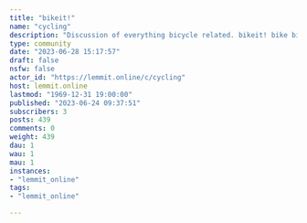 ```yaml
---
title: "bikeit!" 
name: "cycling"
description: "Discussion of everything bicycle related. bikeit! bike bikes bicycle bicycles bicycling cycling."
type: community
date: "2023-06-28 15:17:57"
draft: false
nsfw: false
actor_id: "https://lemmit.online/c/cycling"
host: lemmit.online
lastmod: "1969-12-31 19:00:00"
published: "2023-06-24 09:37:51"
subscribers: 3
posts: 439
comments: 0
weight: 439
dau: 1
wau: 1
mau: 1
instances:
- "lemmit_online"
tags: 
- "lemmit_online"

---
```

